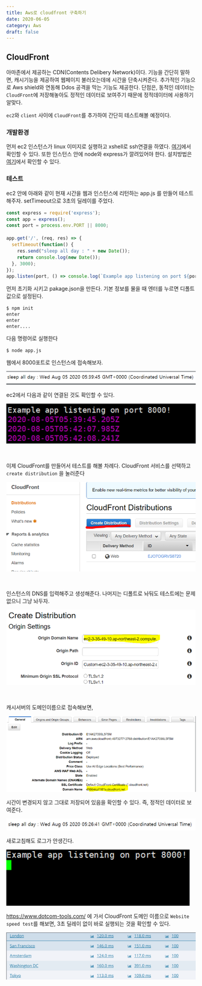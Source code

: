 ```yaml
---
title: Aws로 cloudfront 구축하기
date: 2020-06-05
category: Aws
draft: false
---
```


## CloudFront

아마존에서 제공하는 CDN(Contents Delibery Network)이다. 기능을 간단히 말하면, 캐시기능을 제공하여 웹페이지 불러오는데에 시간을 단축시켜준다. 추가적인 기능으로 Aws shield와 연동해 Ddos 공격을 막는 기능도 제공한다. 단점은, 동적인 데이터는 `CloudFront`에 저장해놓아도 정적인 데이터로 보여주기 때문에 정적데이터에 사용하기 알맞다.

`ec2`와 `client` 사이에 `CloudFront`를 추가하여 간단히 테스트해볼 예정이다.

### 개발환경

먼저 ec2 인스턴스가 linux 이미지로 실행하고 xshell로 ssh연결을 하였다. [여기](https://jeonghoon.netlify.app/Project/Aws/markdown/#ssh-접속)에서 확인할 수 있다. 또한 인스턴스 안에 node와 express가 깔려있어야 한다. 설치방법은 [여기]()에서 확인할 수 있다.

### 테스트

ec2 안에 아래와 같이 현재 시간을 웹과 인스턴스에 리턴하는 app.js 를 만들어 테스트 해주자. setTimeout으로 3초의 딜레이를 주었다.

```js
const express = require('express');
const app = express();
const port = process.env.PORT || 8000;

app.get('/', (req, res) => {
  setTimeout(function() {
    res.send("sleep all day : " + new Date());
    return console.log(new Date());
  }, 3000);
});
app.listen(port, () => console.log(`Example app listening on port ${port}!`));
```

먼저 초기화 시키고 pakage.json을 만든다. 기본 정보를 물을 때 엔터를 누르면 디폴트값으로 설정된다.

```shell
$ npm init
enter
enter
enter....
```

다음 명령어로 실행한다

```shell
$ node app.js
```

웹에서 8000포트로 인스턴스에 접속해보자.

![image-20200827134307748](aws_cloudfront.assets/image-20200827134307748.png)

ec2에서 다음과 같이 연결된 것도 확인할 수 있다.

![image-20200827135029742](aws_cloudfront.assets/image-20200827135029742.png)

<br/>

이제 CloudFront를 만들어서 테스트를 해볼 차례다. CloudFront 서비스를 선택하고 `create distribution` 을 눌러준다

![image-20200827135153304](aws_cloudfront.assets/image-20200827135153304.png)

<br/>

인스턴스의 DNS를 입력해주고 생성해준다. 나머지는 디폴트로 놔둬도 테스트에는 문제 없으니 그냥 놔두자.

![image-20200827144237056](aws_cloudfront.assets/image-20200827144237056.png)

<br/>

캐시서버의 도메인이름으로 접속해보면, 

![image-20200827165433065](aws_cloudfront.assets/image-20200827165433065.png)

시간이 변경되지 않고 그대로 저장되어 있음을 확인할 수 있다. 즉, 정적인 데이터로 보여준다.

![image-20200827165538489](aws_cloudfront.assets/image-20200827165538489.png)

새로고침해도 로그가 안생긴다.

![image-20200827165846918](aws_cloudfront.assets/image-20200827165846918.png)

https://www.dotcom-tools.com/ 에 가서 CloudFront 도메인 이름으로 `Website speed test`를 해보면, 3초 딜레이 없이 바로 실행되는 것을 확인할 수 있다.

![image-20200827172905708](aws_cloudfront.assets/image-20200827172905708.png)